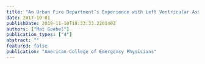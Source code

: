 ```yaml
---
title: "An Urban Fire Department’s Experience with Left Ventricular Assist Device Patients"
date: 2017-10-01
publishDate: 2019-11-10T18:33:33.220140Z
authors: ["Mat Goebel"]
publication_types: ["4"]
abstract: ""
featured: false
publication: "American College of Emergency Physicians"
---
```


